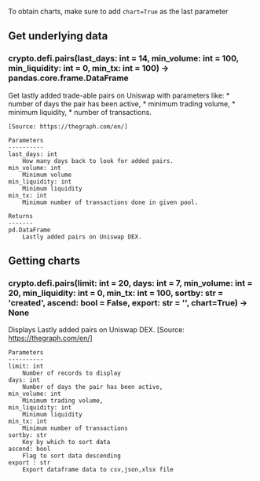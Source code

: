 To obtain charts, make sure to add `chart=True` as the last parameter

## Get underlying data 
### crypto.defi.pairs(last_days: int = 14, min_volume: int = 100, min_liquidity: int = 0, min_tx: int = 100) -> pandas.core.frame.DataFrame

Get lastly added trade-able pairs on Uniswap with parameters like:
        * number of days the pair has been active,
        * minimum trading volume,
        * minimum liquidity,
        * number of transactions.

    [Source: https://thegraph.com/en/]

    Parameters
    ----------
    last_days: int
        How many days back to look for added pairs.
    min_volume: int
        Minimum volume
    min_liquidity: int
        Minimum liquidity
    min_tx: int
        Minimum number of transactions done in given pool.

    Returns
    -------
    pd.DataFrame
        Lastly added pairs on Uniswap DEX.

## Getting charts 
### crypto.defi.pairs(limit: int = 20, days: int = 7, min_volume: int = 20, min_liquidity: int = 0, min_tx: int = 100, sortby: str = 'created', ascend: bool = False, export: str = '', chart=True) -> None

Displays Lastly added pairs on Uniswap DEX.
    [Source: https://thegraph.com/en/]

    Parameters
    ----------
    limit: int
        Number of records to display
    days: int
        Number of days the pair has been active,
    min_volume: int
        Minimum trading volume,
    min_liquidity: int
        Minimum liquidity
    min_tx: int
        Minimum number of transactions
    sortby: str
        Key by which to sort data
    ascend: bool
        Flag to sort data descending
    export : str
        Export dataframe data to csv,json,xlsx file
